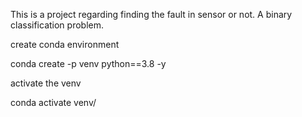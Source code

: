 This is a project regarding finding the fault in sensor or not. A binary classification problem.

create conda environment

conda create -p venv python==3.8 -y

activate the venv

conda activate venv/

